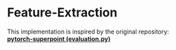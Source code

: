 # Feature-Extraction
This implementation is inspired by the original repository:  
[**pytorch-superpoint (evaluation.py)**](https://github.com/eric-yyjau/pytorch-superpoint/blob/master/evaluation.py)
